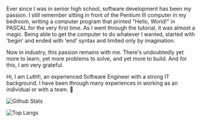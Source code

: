 Ever since I was in senior high school, software development has been my passion. I still remember sitting in front of the Pentium III computer in my bedroom, writing a computer program that printed "Hello, World!" in PASCAL for the very first time. As I went through the tutorial, it was almost a magic. Being able to get the computer to do whatever I wanted, started with 'begin' and ended with 'end' syntax and limited only by imagination.

Now in industry, this passion remains with me. There's undoubtedly yet more to learn, yet more problems to solve, and yet more to build. And for this, I am very grateful.

Hi, I am Luthfi, an experienced Software Engineer with a strong IT background. I have been through many experiences in working as an individual or with a team. 👋

![Github Stats](https://github-readme-stats.vercel.app/api?username=jennndol&theme=radical&show_icons=true)

![Top Langs](https://github-readme-stats.vercel.app/api/top-langs/?username=jennndol&hide=TeX&layout=compact&theme=radical)
